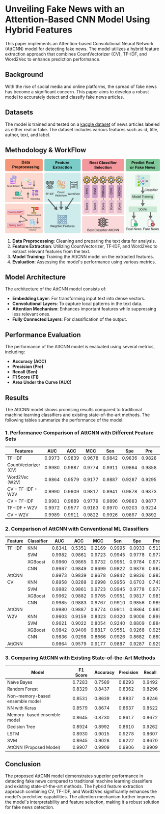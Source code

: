 # Unveiling Fake News with an Attention-Based CNN Model Using Hybrid Features

This paper implements an Attention-based Convolutional Neural Network (AttCNN) model for detecting fake news. The model utilizes a hybrid feature extraction approach that combines CountVectorizer (CV), TF-IDF, and Word2Vec to enhance prediction performance.

## Background

With the rise of social media and online platforms, the spread of fake news has become a significant concern. This paper aims to develop a robust model to accurately detect and classify fake news articles.

## Datasets

The model is trained and tested on a [kaggle dataset](https://www.kaggle.com/c/fake-news/data?select=train.csv) of news articles labeled as either real or fake. The dataset includes various features such as id, title, author, text, and label.

## Methodology & WorkFlow

![WorkFlow](./Workflow.jpg)

1. **Data Preprocessing**: Cleaning and preparing the text data for analysis.
2. **Feature Extraction**: Utilizing CountVectorizer, TF-IDF, and Word2Vec to extract relevant features from the text.
3. **Model Training**: Training the AttCNN model on the extracted features.
4. **Evaluation**: Assessing the model's performance using various metrics.

## Model Architecture

The architecture of the AttCNN model consists of:

-   **Embedding Layer**: For transforming input text into dense vectors.
-   **Convolutional Layers**: To capture local patterns in the text data.
-   **Attention Mechanism**: Enhances important features while suppressing less relevant ones.
-   **Fully Connected Layers**: For classification of the output.

## Performance Evaluation

The performance of the AttCNN model is evaluated using several metrics, including:

-   **Accuracy (ACC)**
-   **Precision (Pre)**
-   **Recall (Sen)**
-   **F1 Score (F1)**
-   **Area Under the Curve (AUC)**

## Results

The AttCNN model shows promising results compared to traditional machine learning classifiers and existing state-of-the-art methods. The following tables summarize the performance of the model:

### 1. Performance Comparison of AttCNN with Different Feature Sets

| Features             | AUC    | ACC    | MCC    | Sen    | Spe    | Pre    | F1     |
| -------------------- | ------ | ------ | ------ | ------ | ------ | ------ | ------ |
| TF-IDF               | 0.9973 | 0.9839 | 0.9678 | 0.9842 | 0.9836 | 0.9828 | 0.9835 |
| CountVectorizer (CV) | 0.9980 | 0.9887 | 0.9774 | 0.9911 | 0.9864 | 0.9858 | 0.9884 |
| Word2Vec (W2V)       | 0.9864 | 0.9579 | 0.9177 | 0.9887 | 0.9287 | 0.9295 | 0.9582 |
| CV + TF-IDF + W2V    | 0.9990 | 0.9909 | 0.9817 | 0.9941 | 0.9878 | 0.9873 | 0.9907 |
| CV + TF-IDF          | 0.9981 | 0.9889 | 0.9779 | 0.9896 | 0.9883 | 0.9877 | 0.9887 |
| TF-IDF + W2V         | 0.9972 | 0.9577 | 0.9183 | 0.9970 | 0.9203 | 0.9224 | 0.9583 |
| CV + W2V             | 0.9989 | 0.9911 | 0.9822 | 0.9926 | 0.9897 | 0.9892 | 0.9909 |

### 2. Comparison of AttCNN with Conventional ML Classifiers

| Feature | Classifier | AUC    | ACC    | MCC    | Sen    | Spe    | Pre    | F1     |
| ------- | ---------- | ------ | ------ | ------ | ------ | ------ | ------ | ------ |
| TF-IDF  | KNN        | 0.6341 | 0.5351 | 0.2169 | 0.9995 | 0.0933 | 0.5119 | 0.6770 |
|         | SVM        | 0.9982 | 0.9861 | 0.9723 | 0.9945 | 0.9778 | 0.9777 | 0.9861 |
|         | XGBoost    | 0.9960 | 0.9865 | 0.9732 | 0.9951 | 0.9784 | 0.9777 | 0.9863 |
|         | CNN        | 0.9987 | 0.9849 | 0.9699 | 0.9822 | 0.9876 | 0.9873 | 0.9848 |
| AttCNN  |            | 0.9973 | 0.9839 | 0.9678 | 0.9842 | 0.9836 | 0.9828 | 0.9835 |
| CV      | KNN        | 0.8958 | 0.8288 | 0.6998 | 0.9956 | 0.6703 | 0.7417 | 0.8501 |
|         | SVM        | 0.9982 | 0.9861 | 0.9723 | 0.9945 | 0.9778 | 0.9777 | 0.9861 |
|         | XGBoost    | 0.9962 | 0.9882 | 0.9765 | 0.9951 | 0.9817 | 0.9810 | 0.9880 |
|         | CNN        | 0.9985 | 0.9883 | 0.9767 | 0.9910 | 0.9856 | 0.9859 | 0.9884 |
| AttCNN  |            | 0.9980 | 0.9887 | 0.9774 | 0.9911 | 0.9864 | 0.9858 | 0.9884 |
| W2V     | KNN        | 0.9603 | 0.9159 | 0.8323 | 0.9320 | 0.9006 | 0.8991 | 0.9153 |
|         | SVM        | 0.9621 | 0.9022 | 0.8054 | 0.9240 | 0.8809 | 0.8840 | 0.9035 |
|         | XGBoost    | 0.9842 | 0.9406 | 0.8817 | 0.9551 | 0.9268 | 0.9255 | 0.9401 |
|         | CNN        | 0.9836 | 0.9298 | 0.8666 | 0.9926 | 0.8682 | 0.8809 | 0.9334 |
| AttCNN  |            | 0.9864 | 0.9579 | 0.9177 | 0.9887 | 0.9287 | 0.9295 | 0.9582 |

### 3. Comparing AttCNN with Existing State-of-the-Art Methods

| Model                           | F1 Score | Accuracy | Precision | Recall |
| ------------------------------- | -------- | -------- | --------- | ------ |
| Naïve Bayes                     | 0.7283   | 0.7589   | 0.8293    | 0.6492 |
| Random Forest                   | 0.8329   | 0.8437   | 0.8362    | 0.8296 |
| Non-memory-based ensemble model | 0.8531   | 0.8639   | 0.8837    | 0.8246 |
| NN with Keras                   | 0.8579   | 0.8674   | 0.8637    | 0.8522 |
| Memory-based ensemble model     | 0.8645   | 0.8730   | 0.8617    | 0.8672 |
| Decision Tree                   | 0.8924   | 0.8992   | 0.8610    | 0.9262 |
| LSTM                            | 0.8930   | 0.9015   | 0.9278    | 0.8607 |
| SVM                             | 0.8945   | 0.9028   | 0.9222    | 0.8670 |
| AttCNN (Proposed Model)         | 0.9907   | 0.9909   | 0.9906    | 0.9909 |

## Conclusion

The proposed AttCNN model demonstrates superior performance in detecting fake news compared to traditional machine learning classifiers and existing state-of-the-art methods. The hybrid feature extraction approach combining CV, TF-IDF, and Word2Vec significantly enhances the model's predictive capabilities. The attention mechanism further improves the model's interpretability and feature selection, making it a robust solution for fake news detection.
